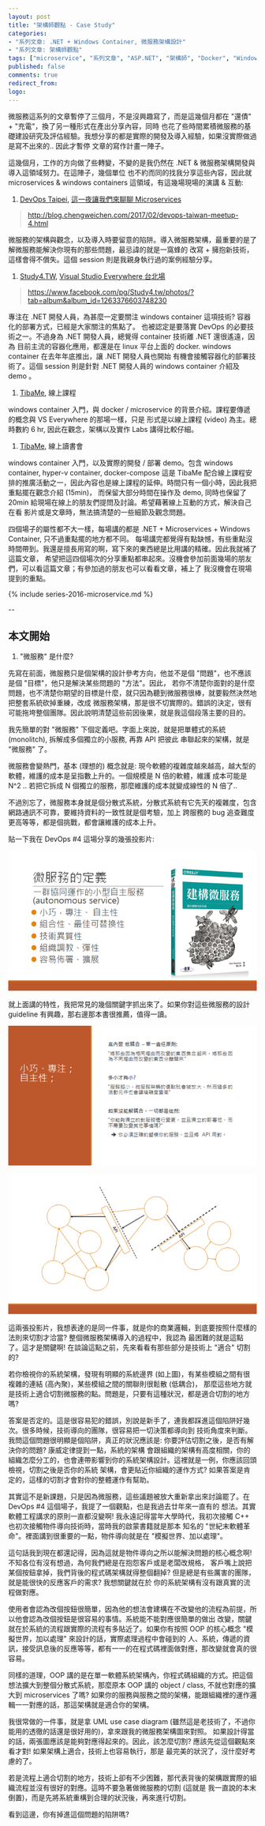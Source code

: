 ```yaml
---
layout: post
title: "架構師觀點 - Case Study"
categories:
- "系列文章: .NET + Windows Container, 微服務架構設計"
- "系列文章: 架構師觀點"
tags: ["microservice", "系列文章", "ASP.NET", "架構師", "Docker", "Windows Container"]
published: false
comments: true
redirect_from:
logo: 
---
```


微服務這系列的文章暫停了三個月，不是沒興趣寫了，而是這幾個月都在 "還債" + "充電"，換了另一種形式在產出分享內容，同時
也花了些時間累積微服務的基礎建設研究及評估經驗。我想分享的都是實際的開發及導入經驗，如果沒實際做過是寫不出來的.. 因此才暫停
文章的寫作計畫一陣子。

這幾個月，工作的方向做了些轉變，不變的是我仍然在 .NET & 微服務架構開發與導入這領域努力。在這陣子，幾個單位
也不約而同的找我分享這些內容，因此就 microservices & windows containers 這領域，有這幾場現場的演講 & 互動:

1. [DevOps Taipei](https://www.facebook.com/groups/DevOpsTaiwan/?fref=ts), [這一夜讓我們來聊聊 Microservices](http://devops.kktix.cc/events/meetup4-cm-tools-96091c-b7dd89)
> http://blog.chengweichen.com/2017/02/devops-taiwan-meetup-4.html

微服務的架構與觀念，以及導入時要留意的陷阱。導入微服務架構，最重要的是了解微服務能解決你現有的那些問題，最忌諱的就是一窩蜂的
改寫 + 擁抱新技術，這樣會得不償失。這個 session 則是我親身執行過的案例經驗分享。

1. [Study4.TW](https://www.facebook.com/Study4.tw/?fref=ts), [Visual Studio Everywhere 台北場](http://study4-tw.kktix.cc/events/study4devtaipei)
> https://www.facebook.com/pg/Study4.tw/photos/?tab=album&album_id=1263376603748230

專注在 .NET 開發人員，為甚麼一定要關注 windows container 這項技術? 容器化的部署方式，已經是大家關注的焦點了。
也被認定是要落實 DevOps 的必要技術之一。不過身為 .NET 開發人員，總覺得 container 技術離 .NET 還很遙遠，因為
目前主流的容器化應用，都還是在 linux 平台上面的 docker. windows container 在去年年底推出，讓 .NET 開發人員也開始
有機會接觸容器化的部署技術了。這個 session 則是針對 .NET 開發人員的 windows container 介紹及 demo 。

1. [TibaMe](), 線上課程

windows container 入門，與 docker / microservice 的背景介紹。課程要傳遞的概念與 VS Everywhere 的那場一樣，只是
形式是以線上課程 (video) 為主。總時數約 6 hr, 因此在觀念，架構以及實作 Labs 講得比較仔細。


1. [TibaMe](), 線上讀書會

windows container 入門，以及實際的開發 / 部署 demo。包含 windows container, hyper-v container, docker-compose
這是 TibaMe 配合線上課程安排的推廣活動之一，因此內容也是線上課程的延伸。時間只有一個小時，因此我把重點擺在觀念介紹 (15min)，
而保留大部分時間在操作及 demo, 同時也保留了 20min 給現場在線上的朋友們提問及討論。希望藉著線上互動的方式，解決自己在看
影片或是文章時，無法搞清楚的一些細節及觀念問題。




四個場子的屬性都不大一樣，每場講的都是 .NET + Microservices + Windows Container, 只不過重點擺的地方都不同。
每場講完都覺得有點缺憾，有些重點沒時間帶到。我還是擅長用寫的啊，寫下來的東西總是比用講的精確。因此我就補了這篇文章，
希望把這四個場次的分享重點都串起來。沒機會參加前面幾場的朋友們，可以看這篇文章；有參加過的朋友也可以看看文章，補上了
我沒機會在現場提到的重點。

<!--more-->

{% include series-2016-microservice.md %}


--

## 本文開始

1. "微服務" 是什麼?

先寫在前面，微服務只是個架構的設計參考方向，他並不是個 "問題"，也不應該是個 "目標"，他只是解決某些問題的 "方法"。因此，
若你不清楚你面對的是什麼問題，也不清楚你期望的目標是什麼，就只因為聽到微服務很棒，就要毅然決然地把整套系統砍掉重練，改成
微服務架構，那是很不切實際的。錯誤的決定，很有可能拖垮整個團隊。因此說明清楚這些前因後果，就是我這個段落主要的目的。

我先簡單的對 "微服務" 下個定義吧。字面上來說，就是把單體式的系統 (monolitch), 拆解成多個獨立的小服務, 再靠 API 把彼此
串聯起來的架構，就是 "微服務" 了。

微服務會變熱門，基本 (理想的) 概念就是: 現今軟體的複雜度越來越高，越大型的軟體，維護的成本是呈指數上升的。一個規模是 N 倍的軟體，維護
成本可能是 N^2 .. 若把它拆成 N 個獨立的服務，那麼維護的成本就變成線性的 N 倍了..

不過別忘了，微服務本身就是個分散式系統，分散式系統有它先天的複雜度，包含網路通訊不可靠，要維持資料的一致性就是個考驗，加上
跨服務的 bug 追查難度更高等等，都是個挑戰，都會讓維護的成本上升。

貼一下我在 DevOps #4 這場分享的幾張投影片:

![](2017-05-02-01-09-54.png)

就上面講的特性，我把常見的幾個關鍵字抓出來了。如果你對這些微服務的設計 guideline 有興趣，那右邊那本書很推薦，值得一讀。

![](2017-05-02-01-10-05.png)

![](2017-05-02-01-11-51.png)

這兩張投影片，我想表達的是同一件事，就是你的商業邏輯，到底要按照什麼樣的法則來切割才洽當? 整個微服務架構導入的過程中，我認為
最困難的就是這點了。這才是關鍵啊! 在談論這點之前，先來看看有那些部分是技術上 "適合" 切割的?

若你檢視你的系統架構，發現有明顯的系統邊界 (如上圖)，有某些模組之間有很複雜的連結 (高內聚)，某些模組之間的關聯則很鬆散 (低耦合)，
那麼這些地方就是技術上適合切割微服務的點。問題是，只要有這種狀況，都是適合切割的地方嗎?

答案是否定的。這是很容易犯的錯誤，別說是新手了，連我都踩進這個陷阱好幾次。很多時候，技術導向的團隊，很容易把一切決策都導向到
技術角度來判斷。我問這個問題很明顯是個陷阱，真正的狀況應該是: 你要評估切割之後，是否有解決你的問題? 康威定律提到一點，系統的架構
會跟組織的架構有高度相關，你的組織怎麼分工的，也會連帶影響到你的系統架構設計。這裡就是一例，你應該回頭檢視，切割之後是否你的系統
架構，會更貼近你組織的運作方式? 如果答案是肯定的，這樣的切割才會對你的整體運作有幫助。

其實這不是新課題，只是因為微服務，這些議題被放大重新拿出來討論罷了。在 DevOps #4 這個場子，我提了一個觀點，也是我過去廿年來一直有的
想法。其實軟體工程講求的原則一直都沒變啊! 我永遠記得當年大學時代，我初次接觸 C++ 也初次接觸物件導向技術時，當時我的啟蒙書籍就是那本
知名的 "世紀末軟體革命"。裡面講到很重要的一點，物件導向就是在 "模擬世界、加以處理"。

這句話我到現在都還記得，因為這就是物件導向之所以能解決問題的核心概念啊! 不知各位有沒有想過，為何我們總是在抱怨客戶或是老闆改規格，
客戶嘴上說把某個按鈕拿掉，我們背後的程式碼架構就得整個翻掉? 但是總是有些厲害的團隊，就是能很快的反應客戶的需求? 我想關鍵就在於
你的系統架構有沒有跟真實的流程做對應。

使用者會認為改個按鈕很簡單，因為他的想法會建構在不改變他的流程為前提，所以他會認為改個按鈕是很容易的事情。系統能不能對應很簡單的做出
改變，關鍵就在於系統的流程跟實際的流程有多貼近了。如果你有按照 OOP 的核心概念 "模擬世界，加以處理" 來設計的話，實際處理過程中會碰到的
人、系統，傳遞的資訊，接受訊息後的反應等等，都有一一的在程式碼裡面做對應，那改變就會真的很容易。

同樣的道理，OOP 講的是在單一軟體系統架構內，你程式碼組織的方式。把這個想法擴大到整個分散式系統，那麼原本 OOP 講的 object / class, 
不就也對應的擴大到 microservices 了嗎? 如果你的服務與服務之間的架構，能跟組織裡的運作邏輯一一對應的話，那這架構就是適合你的架構。

我很常做的一件事，就是拿 UML use case diagram (雖然這是老技術了，不過你能用的透徹的話還是很好用的)，拿來跟我的微服務架構圖來對照。
如果設計得當的話，兩張圖應該是能夠對應得起來的。因此，該怎麼切割? 應該先從這個觀點來看才對! 如果架構上適合，技術上也容易執行，那是
最完美的狀況了，沒什麼好考慮的了。

若是流程上適合切割的地方，技術上卻有不少困難，那代表背後的架構跟實際的組織流程並沒有很好的對應。這時不要急著做微服務的切割 (這就是
我一直說的本末倒置)，而是先將系統重構到合理的狀況後，再來進行切割。

看到這邊，你有掉進這個問題的陷阱嗎?




